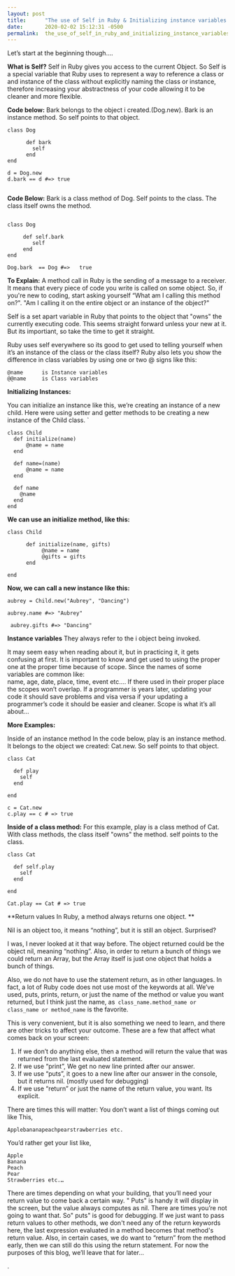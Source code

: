 ```yaml
---
layout: post
title:      "The use of Self in Ruby & Initializing instance variables  & Return Values"
date:       2020-02-02 15:12:31 -0500
permalink:  the_use_of_self_in_ruby_and_initializing_instance_variables_and_return_values
---
```



 Let’s start at the beginning though….

**What is Self?**
Self in Ruby gives you access to the current Object.   So Self is a special variable that Ruby uses to  represent a way to reference a class or and instance of the class without explicitly naming the class or instance, therefore increasing your abstractness of your code allowing it to be cleaner and more flexible. 

**Code below:** Bark belongs to the object i created.(Dog.new).  Bark is an instance method.  So self points to that object.
```
class Dog
   
	  def bark
	    self
	  end
end

d = Dog.new
d.bark == d #=> true


```

**Code Below:** Bark is a class method of Dog.  Self points to the class. The class itself owns the method.
```

class Dog

     def self.bark
        self
     end
end

Dog.bark  == Dog #=>   true  
```

**To Explain:**
A method call in Ruby is the sending of a message to a receiver. It means that every piece of code you write is called on some object.
So, if you're new to coding, start asking yourself “What am I calling this method on?". "Am I calling it on the entire object or an instance of the object?"

Self is a set apart variable in Ruby that points to the object that "owns" the currently executing code.
This seems straight forward unless your new at it.  But its importiant, so take the time to get it straight.

 Ruby uses self everywhere so its good to get used to telling yourself when it’s an instance of the class or the class  itself?
Ruby also lets you show the difference in class variables by using one or two @ signs like this:
```
@name      is Instance variables
@@name     is Class variables
```






**Initializing Instances:**
 
You can initialize an instance like this, we’re creating an instance of a new child.
Here were using setter and getter methods to be creating a new instance of the Child class. `
```
class Child
  def initialize(name)
	  @name = name
  end
 
  def name=(name)
	  @name = name
  end
 
  def name
    @name
  end
end
```

**We can use an initialize method, like this:**
```
class Child

      def initialize(name, gifts)
           @name = name
           @gifts = gifts
      end
	
end
```
**Now, we can call a new instance like this:**


```
aubrey = Child.new("Aubrey", "Dancing")

aubrey.name #=> "Aubrey"

 aubrey.gifts #=> "Dancing"

```
**Instance variables**
 They always refer to the i object being invoked. 

It may seem easy when reading about it, but in practicing it, it gets confusing at first.  It is important to know and get used to using the proper one at the proper time because of scope.   Since the names of some variables are common like:  
name, age, date, place, time, event   etc.…  If there used in their proper place the scopes won’t overlap.  If a programmer is years later, updating your code it should save problems and visa versa if your updating a programmer’s code it should be easier and cleaner. Scope is what it’s all about...

**More Examples:**

Inside of an instance method
In the code below, play is an instance method. It belongs to the object we created:  Cat.new. So self points to that object.

```
class Cat

  def play
    self
  end

end

c = Cat.new
c.play == c # => true

```
**Inside of a class method:**
For this example, play is a class method of Cat. With class methods, the class itself "owns" the method. self points to the class.

```
class Cat

  def self.play
    self
  end

end

Cat.play == Cat # => true
```

**Return values
In Ruby, a method always returns one object.
**

Nil is an object too, it means “nothing”, but it is still an object.  Surprised?

I was, I never looked at it that way before. 
The object returned could be the object nil, meaning “nothing”.   Also, in order to return a bunch of things we could return an Array, but the Array itself is just one object that holds a bunch of things.

Also, we do not have to use the statement return, as in other languages. In fact, a lot of Ruby code does not use most of the keywords at all.  We’ve used, puts, prints, return, or just the name of the method or value you want returned, but I think just the name, as` class_name.method_name or class_name or method_name` is the favorite. 
 
This is very convenient, but it is also something we need to learn, and there are other tricks to affect your outcome.  These are a few that affect what comes back on your screen:

1.	If we don’t do anything else, then a method will return the value that was returned from the last evaluated statement. 
2.	If we use “print”, We get no new line printed after our answer.
3.	If we use “puts”, it goes to a new line after our answer in the console, but it returns nil.  (mostly used for debugging)
4.	If we use “return” or just the name of the return value, you want. Its explicit.

There are times this will matter: 
You don’t want a list of things coming out like This,

```
Applebananapeachpearstrawberries etc.
```
You’d rather get your list like,

```
Apple
Banana
Peach
Pear
Strawberries etc.…
```

There are times depending on what your building, that you’ll need your return value to come back a certain way. " Puts" is handy it will display in the screen, but the value always computes as nil.  There are times you’re not going to want that.  So" puts" is good for debugging.
If we just want to pass return values to other methods, we don't need any of the return keywords here, the last expression evaluated in a method becomes that method's return value.
Also, in certain cases, we do want to “return” from the method early, then we can still do this using the return statement. For now the purposes of this blog, we’ll leave that for later…


.
